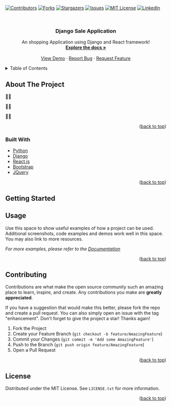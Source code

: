 <div id="top"></div>

<!-- PROJECT SHIELDS -->
<!--
*** I'm using markdown "reference style" links for readability.
*** Reference links are enclosed in brackets [ ] instead of parentheses ( ).
*** See the bottom of this document for the declaration of the reference variables
*** for contributors-url, forks-url, etc. This is an optional, concise syntax you may use.
*** https://www.markdownguide.org/basic-syntax/#reference-style-links
-->
[![Contributors][contributors-shield]][contributors-url]
[![Forks][forks-shield]][forks-url]
[![Stargazers][stars-shield]][stars-url]
[![Issues][issues-shield]][issues-url]
[![MIT License][license-shield]][license-url]
[![LinkedIn][linkedin-shield]][linkedin-url]



<!-- PROJECT LOGO -->
<br />
<div align="center">
  <h3 align="center">Django Sale Application</h3>

  <p align="center">
    An shopping Application using Django and React framework!
    <br />
    <a href="https://github.com/onggiabayluon/Djangosaleapp"><strong>Explore the docs »</strong></a>
    <br />
    <br />
    <a href="https://github.com/onggiabayluon/Djangosaleapp">View Demo</a>
    ·
    <a href="https://github.com/onggiabayluon/Djangosaleapp/issues">Report Bug</a>
    ·
    <a href="https://github.com/onggiabayluon/Djangosaleapp/issues">Request Feature</a>
  </p>
</div>



<!-- TABLE OF CONTENTS -->
<details>
  <summary>Table of Contents</summary>
  <ol>
    <li>
      <a href="#about-the-project">About The Project</a>
      <ul>
        <li><a href="#built-with">Built With</a></li>
      </ul>
    </li>
    <li>
      <a href="#getting-started">Getting Started</a>
      <ul>
        <li><a href="#prerequisites">Prerequisites</a></li>
        <li><a href="#installation">Installation</a></li>
      </ul>
    </li>
    <li><a href="#usage">Usage</a></li>
    <li><a href="#roadmap">Roadmap</a></li>
    <li><a href="#contributing">Contributing</a></li>
    <li><a href="#license">License</a></li>
    <li><a href="#contact">Contact</a></li>
    <li><a href="#acknowledgments">Acknowledgments</a></li>
  </ol>
</details>



<!-- ABOUT THE PROJECT -->
## About The Project

🐧🐧

🐧🐧

🐧🐧

<p align="right">(<a href="#top">back to top</a>)</p>



### Built With


* [Python](https://python.org/)
* [Django](https://www.djangoproject.com/)
* [React.js](https://reactjs.org/)
* [Bootstrap](https://getbootstrap.com)
* [JQuery](https://jquery.com)

<p align="right">(<a href="#top">back to top</a>)</p>



<!-- GETTING STARTED -->
## Getting Started


<!-- ### Prerequisites

To install Python on your machine go to https://www.python.org/downloads/. The website should offer you a download button for the latest Python version. Download the executable installer and run it. Check the boxes next to “Install launcher for all users (recommended)” then click “Install Now”.

### Installation

1. Clone the repo
   ```sh
   git clone https://github.com/onggiabayluon/Djangosaleapp.git
   ```

2. Install packages
   ```sh
   pip install requirements.txt
   ```

3. Run the Project
   ```sh
   cd saleapp
   ```

   ```sh
   python manage.py runserver
   ```



### (Optional) Write your first Django app

1. Install Virtual Environtment in vscode
   - py -3 -m venv venv
   - Ctrl Shift P => Select interpreter

2. Install django
   ```sh
   python -m pip install Django
   ```

3. Creating a project
   ```sh
   django-admin startproject saleapp
   ```

4. Run the development server
   ```sh
   cd saleapp
   ```
   ```sh
   python manage.py runserver
   ```

5. Creating the shopping App
   ```sh
   pythton-admin startapp shopping
   ```
   
<p align="right">(<a href="#top">back to top</a>)</p>



<!-- USAGE EXAMPLES -->
## Usage

Use this space to show useful examples of how a project can be used. Additional screenshots, code examples and demos work well in this space. You may also link to more resources.

_For more examples, please refer to the [Documentation](https://example.com)_

<p align="right">(<a href="#top">back to top</a>)</p>


<!-- CONTRIBUTING -->
## Contributing

Contributions are what make the open source community such an amazing place to learn, inspire, and create. Any contributions you make are **greatly appreciated**.

If you have a suggestion that would make this better, please fork the repo and create a pull request. You can also simply open an issue with the tag "enhancement".
Don't forget to give the project a star! Thanks again!

1. Fork the Project
2. Create your Feature Branch (`git checkout -b feature/AmazingFeature`)
3. Commit your Changes (`git commit -m 'Add some AmazingFeature'`)
4. Push to the Branch (`git push origin feature/AmazingFeature`)
5. Open a Pull Request

<p align="right">(<a href="#top">back to top</a>)</p>



<!-- LICENSE -->
## License

Distributed under the MIT License. See `LICENSE.txt` for more information.

<p align="right">(<a href="#top">back to top</a>)</p>


<!-- MARKDOWN LINKS & IMAGES -->
<!-- https://www.markdownguide.org/basic-syntax/#reference-style-links -->
[contributors-shield]: https://img.shields.io/github/contributors/onggiabayluon/Djangosaleapp.svg?style=for-the-badge
[contributors-url]: https://github.com/onggiabayluon/Djangosaleapp/graphs/contributors
[forks-shield]: https://img.shields.io/github/forks/onggiabayluon/Djangosaleapp.svg?style=for-the-badge
[forks-url]: https://github.com/onggiabayluon/Djangosaleapp/network/members
[stars-shield]: https://img.shields.io/github/stars/onggiabayluon/Djangosaleapp.svg?style=for-the-badge
[stars-url]: https://github.com/onggiabayluon/Djangosaleapp/stargazers
[issues-shield]: https://img.shields.io/github/issues/onggiabayluon/Djangosaleapp.svg?style=for-the-badge
[issues-url]: https://github.com/onggiabayluon/Djangosaleapp/issues
[license-shield]: https://img.shields.io/github/license/onggiabayluon/Djangosaleapp.svg?style=for-the-badge
[license-url]: https://github.com/onggiabayluon/Djangosaleapp/blob/master/LICENSE.txt
[linkedin-shield]: https://img.shields.io/badge/-LinkedIn-black.svg?style=for-the-badge&logo=linkedin&colorB=555
[linkedin-url]: https://linkedin.com/in/onggiabayluon
[product-screenshot]: images/screenshot.png

